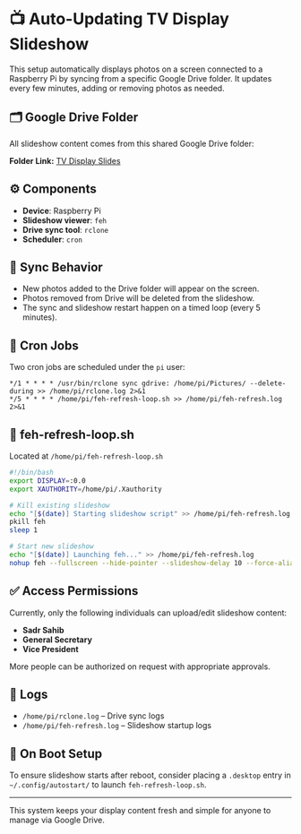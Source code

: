 # 📺 Auto-Updating TV Display Slideshow

This setup automatically displays photos on a screen connected to a Raspberry Pi by syncing from a specific Google Drive folder. It updates every few minutes, adding or removing photos as needed.

## 🗂️ Google Drive Folder

All slideshow content comes from this shared Google Drive folder:

**Folder Link:** [TV Display Slides](https://drive.google.com/drive/u/2/folders/1kaEBIHKSJzDsT7oU51lDW922jzYBacAr)

## ⚙️ Components

* **Device**: Raspberry Pi
* **Slideshow viewer**: `feh`
* **Drive sync tool**: `rclone`
* **Scheduler**: `cron`

## 🔁 Sync Behavior

* New photos added to the Drive folder will appear on the screen.
* Photos removed from Drive will be deleted from the slideshow.
* The sync and slideshow restart happen on a timed loop (every 5 minutes).

## 🧪 Cron Jobs

Two cron jobs are scheduled under the `pi` user:

```cron
*/1 * * * * /usr/bin/rclone sync gdrive: /home/pi/Pictures/ --delete-during >> /home/pi/rclone.log 2>&1
*/5 * * * * /home/pi/feh-refresh-loop.sh >> /home/pi/feh-refresh.log 2>&1
```

## 📜 feh-refresh-loop.sh

Located at `/home/pi/feh-refresh-loop.sh`

```bash
#!/bin/bash
export DISPLAY=:0.0
export XAUTHORITY=/home/pi/.Xauthority

# Kill existing slideshow
echo "[$(date)] Starting slideshow script" >> /home/pi/feh-refresh.log
pkill feh
sleep 1

# Start new slideshow
echo "[$(date)] Launching feh..." >> /home/pi/feh-refresh.log
nohup feh --fullscreen --hide-pointer --slideshow-delay 10 --force-aliasing --auto-rotate --zoom max --scale-down /home/pi/Pictures > /dev/null 2>&1 &
```

## ✅ Access Permissions

Currently, only the following individuals can upload/edit slideshow content:

* **Sadr Sahib**
* **General Secretary**
* **Vice President**

More people can be authorized on request with appropriate approvals.

## 🧼 Logs

* `/home/pi/rclone.log` – Drive sync logs
* `/home/pi/feh-refresh.log` – Slideshow startup logs

## 🔄 On Boot Setup

To ensure slideshow starts after reboot, consider placing a `.desktop` entry in `~/.config/autostart/` to launch `feh-refresh-loop.sh`.

---

This system keeps your display content fresh and simple for anyone to manage via Google Drive.
